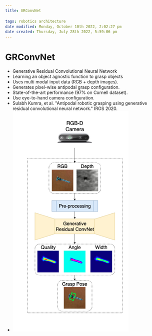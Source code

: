 ```yaml
---
title: GRConvNet

tags: robotics architecture 
date modified: Monday, October 10th 2022, 2:02:27 pm
date created: Thursday, July 28th 2022, 5:59:06 pm
---
```


# GRConvNet
- Generative Residual Convolutional Neural Network
- Learning an object agnostic function to grasp objects
- Uses multi modal input data (RGB + depth images).
- Generates pixel-wise antipodal grasp configuration.
- State-of-the-art performance (97% on Cornell dataset).
- Use eye-to-hand camera configuration.
- Sulabh Kumra, et al. "Antipodal robotic grasping using generative residual convolutional neural network." IROS 2020.
- ![Pasted image 20220928214106](images/Pasted%20image%2020220928214106.png)



